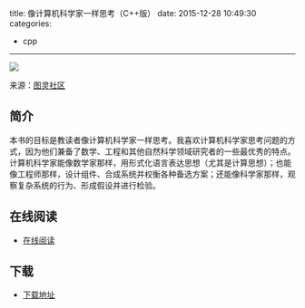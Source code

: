 title: 像计算机科学家一样思考（C++版）
date: 2015-12-28 10:49:30
categories:
  - cpp
---

![](http://box.kancloud.cn/cover_2015-09-01_55e54c9bd855_800x1068.jpg?imageMogr2/thumbnail/173x231!/interlace/1/quality/100)

来源：[图灵社区](http://www.ituring.com.cn/book/1203)

<!--more-->

## 简介 ##

本书的目标是教读者像计算机科学家一样思考。我喜欢计算机科学家思考问题的方式，因为他们兼备了数学、工程和其他自然科学领域研究者的一些最优秀的特点。计算机科学家能像数学家那样，用形式化语言表达思想（尤其是计算思想）；也能像工程师那样，设计组件、合成系统并权衡各种备选方案；还能像科学家那样，观察复杂系统的行为、形成假设并进行检验。

## 在线阅读 ##

+ [在线阅读](http://www.kancloud.cn/ituring/nvshengeweiwei)

## 下载 ##

+ [下载地址](http://www.kancloud.cn/ituring/nvshengeweiwei)